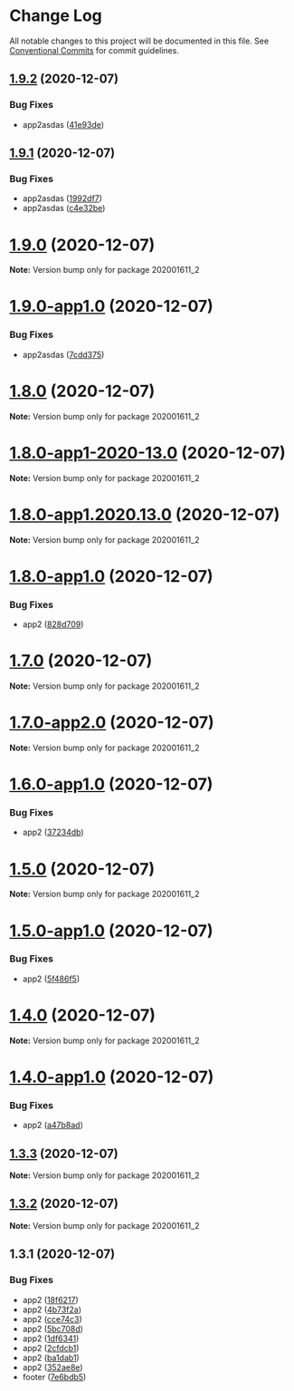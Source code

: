 # Change Log

All notable changes to this project will be documented in this file.
See [Conventional Commits](https://conventionalcommits.org) for commit guidelines.

## [1.9.2](https://github.com/aspulnik/lerna-test/compare/v1.9.1...v1.9.2) (2020-12-07)


### Bug Fixes

* app2asdas ([41e93de](https://github.com/aspulnik/lerna-test/commit/41e93de401665ca5d5a88ed01c9d3a060cee3e9f))





## [1.9.1](https://github.com/aspulnik/lerna-test/compare/v1.9.0...v1.9.1) (2020-12-07)


### Bug Fixes

* app2asdas ([1992df7](https://github.com/aspulnik/lerna-test/commit/1992df7c4f893f0375fe1fd9792806c4e8863e96))
* app2asdas ([c4e32be](https://github.com/aspulnik/lerna-test/commit/c4e32be967402f131f0e88bfbddc0640014f2b10))





# [1.9.0](https://github.com/aspulnik/lerna-test/compare/v1.9.0-app1.0...v1.9.0) (2020-12-07)

**Note:** Version bump only for package 202001611_2





# [1.9.0-app1.0](https://github.com/aspulnik/lerna-test/compare/v1.8.0...v1.9.0-app1.0) (2020-12-07)


### Bug Fixes

* app2asdas ([7cdd375](https://github.com/aspulnik/lerna-test/commit/7cdd37545306a37b9bfef7a1dce6639082c1d8b0))





# [1.8.0](https://github.com/aspulnik/lerna-test/compare/v1.8.0-app1-2020-13.0...v1.8.0) (2020-12-07)

**Note:** Version bump only for package 202001611_2





# [1.8.0-app1-2020-13.0](https://github.com/aspulnik/lerna-test/compare/v1.8.0-app1.2020.13.0...v1.8.0-app1-2020-13.0) (2020-12-07)

**Note:** Version bump only for package 202001611_2





# [1.8.0-app1.2020.13.0](https://github.com/aspulnik/lerna-test/compare/v1.8.0-app1.0...v1.8.0-app1.2020.13.0) (2020-12-07)

**Note:** Version bump only for package 202001611_2





# [1.8.0-app1.0](https://github.com/aspulnik/lerna-test/compare/v1.7.0...v1.8.0-app1.0) (2020-12-07)


### Bug Fixes

* app2 ([828d709](https://github.com/aspulnik/lerna-test/commit/828d7090db81ecdeeda29b7c17bd29d21cdb3a06))





# [1.7.0](https://github.com/aspulnik/lerna-test/compare/v1.7.0-app2.0...v1.7.0) (2020-12-07)

**Note:** Version bump only for package 202001611_2





# [1.7.0-app2.0](https://github.com/aspulnik/lerna-test/compare/v1.6.0-app1.0...v1.7.0-app2.0) (2020-12-07)

**Note:** Version bump only for package 202001611_2





# [1.6.0-app1.0](https://github.com/aspulnik/lerna-test/compare/v1.5.0...v1.6.0-app1.0) (2020-12-07)


### Bug Fixes

* app2 ([37234db](https://github.com/aspulnik/lerna-test/commit/37234db3cd9e63ce09ad287b3bd0bfffd1277f13))





# [1.5.0](https://github.com/aspulnik/lerna-test/compare/v1.5.0-app1.0...v1.5.0) (2020-12-07)

**Note:** Version bump only for package 202001611_2





# [1.5.0-app1.0](https://github.com/aspulnik/lerna-test/compare/v1.4.0...v1.5.0-app1.0) (2020-12-07)


### Bug Fixes

* app2 ([5f486f5](https://github.com/aspulnik/lerna-test/commit/5f486f5bd4df4c2acc4a733c192089d6d9687e72))





# [1.4.0](https://github.com/aspulnik/lerna-test/compare/v1.4.0-app1.0...v1.4.0) (2020-12-07)

**Note:** Version bump only for package 202001611_2





# [1.4.0-app1.0](https://github.com/aspulnik/lerna-test/compare/v1.3.3...v1.4.0-app1.0) (2020-12-07)


### Bug Fixes

* app2 ([a47b8ad](https://github.com/aspulnik/lerna-test/commit/a47b8ad7974edf6d159a12a2db06bdd98d8449a8))





## [1.3.3](https://github.com/aspulnik/lerna-test/compare/v1.3.2...v1.3.3) (2020-12-07)

**Note:** Version bump only for package 202001611_2





## [1.3.2](https://github.com/aspulnik/lerna-test/compare/v1.3.1...v1.3.2) (2020-12-07)

**Note:** Version bump only for package 202001611_2





## 1.3.1 (2020-12-07)


### Bug Fixes

* app2 ([18f6217](https://github.com/aspulnik/lerna-test/commit/18f62179152c820d69d35e376d14bfd80d824fe2))
* app2 ([4b73f2a](https://github.com/aspulnik/lerna-test/commit/4b73f2a93c5e34b4cf0f30e4f5daf97445c11b26))
* app2 ([cce74c3](https://github.com/aspulnik/lerna-test/commit/cce74c3b0cf8133dad86ce97fe8767147647e80b))
* app2 ([5bc708d](https://github.com/aspulnik/lerna-test/commit/5bc708d906d713a57ddd9b94a995f08a7d7fed58))
* app2 ([1df6341](https://github.com/aspulnik/lerna-test/commit/1df63410f4392a7ced71ab158aa817d855534c22))
* app2 ([2cfdcb1](https://github.com/aspulnik/lerna-test/commit/2cfdcb18c27e52a3b9980d640ba9451127e40cd5))
* app2 ([ba1dab1](https://github.com/aspulnik/lerna-test/commit/ba1dab1637850201fdc54b85a9bb125ff1fca743))
* app2 ([352ae8e](https://github.com/aspulnik/lerna-test/commit/352ae8e197fb6c540b328b67f0e84f11e71754b4))
* footer ([7e6bdb5](https://github.com/aspulnik/lerna-test/commit/7e6bdb51772a2414d1d98defeed96cb1d2fb02e9))
